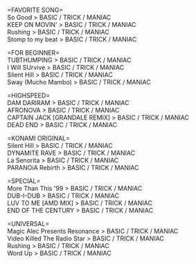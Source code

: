 =FAVORITE SONG=
<br>So Good > BASIC / TRICK / MANIAC
<br>KEEP ON MOVIN' > BASIC / TRICK / MANIAC
<br>Rushing > BASIC / TRICK / MANIAC
<br>Stomp to my beat > BASIC / TRICK / MANIAC

=FOR BEGINNER=
<br>TUBTHUMPING > BASIC / TRICK / MANIAC
<br>I Will SUrvive > BASIC / TRICK / MANIAC
<br>Silent Hill > BASIC / TRICK / MANIAC
<br>Sway (Mucho Mambo) > BASIC / TRICK / MANIAC

=HIGHSPEED=
<br>DAM DARIRAM > BASIC / TRICK / MANIAC
<br>AFRONOVA > BASIC / TRICK / MANIAC
<br>CAPTAIN JACK [GRANDALE REMIX] > BASIC / TRICK / MANIAC
<br>DEAD END > BASIC / TRICK / MANIAC

=KONAMI ORIGINAL=
<br>Silent Hill > BASIC / TRICK / MANIAC
<br>DYNAMITE RAVE > BASIC / TRICK / MANIAC
<br>La Senorita > BASIC / TRICK / MANIAC
<br>PARANOiA Rebirth > BASIC / TRICK / MANIAC

=SPECIAL=
<br>More Than This '99 > BASIC / TRICK / MANIAC
<br>DUB-I-DUB > BASIC / TRICK / MANIAC
<br>LUV TO ME [AMD MIX] > BASIC / TRICK / MANIAC
<br>END OF THE CENTURY > BASIC / TRICK / MANIAC

=UNIVERSAL=
<br>Magic Alec Presents Resonance > BASIC / TRICK / MANIAC
<br>Video Killed The Radio Star > BASIC / TRICK / MANIAC
<br>Rushing > BASIC / TRICK / MANIAC
<br>Word Up > BASIC / TRICK / MANIAC
